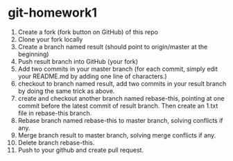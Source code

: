 # git-homework1
1. Create a fork (fork button on GitHub) of this repo
2. Clone your fork locally
3. Create a branch named result (should point to origin/master at the beginning)
4. Push result branch into GitHub (your fork)
5. Add two commits in your master branch (for each commit, simply edit your README.md by adding one line of characters.)
6. checkout to branch named result, add two commits in your result branch by doing the same trick as above.
7. create and checkout another branch named rebase-this, pointing at one commit before the latest commit of result branch. Then create an 1.txt file in rebase-this branch.
8. Rebase branch named rebase-this to master branch, solving conflicts if any.
9. Merge branch result to master branch, solving merge conflicts if any.
10. Delete branch rebase-this.
11. Push to your github and create pull request.
